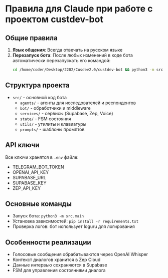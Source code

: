 # Правила для Claude при работе с проектом custdev-bot

## Общие правила
1. **Язык общения**: Всегда отвечать на русском языке
2. **Перезапуск бота**: После любых изменений в коде бота автоматически перезапускать его командой:
   ```bash
   cd /home/coder/Desktop/2202/Cusdev2.0/custdev-bot && python3 -m src.main
   ```

## Структура проекта
- `src/` - основной код бота
  - `agents/` - агенты для исследователей и респондентов
  - `bot/` - обработчики и middleware
  - `services/` - сервисы (Supabase, Zep, Voice)
  - `state/` - FSM состояния
  - `utils/` - утилиты и клавиатуры
  - `prompts/` - шаблоны промптов

## API ключи
Все ключи хранятся в `.env` файле:
- TELEGRAM_BOT_TOKEN
- OPENAI_API_KEY
- SUPABASE_URL
- SUPABASE_KEY
- ZEP_API_KEY

## Основные команды
- Запуск бота: `python3 -m src.main`
- Установка зависимостей: `pip install -r requirements.txt`
- Проверка логов: бот использует loguru для логирования

## Особенности реализации
- Голосовые сообщения обрабатываются через OpenAI Whisper
- Контекст диалогов хранится в Zep Cloud
- Данные интервью сохраняются в Supabase
- FSM для управления состояниями диалога